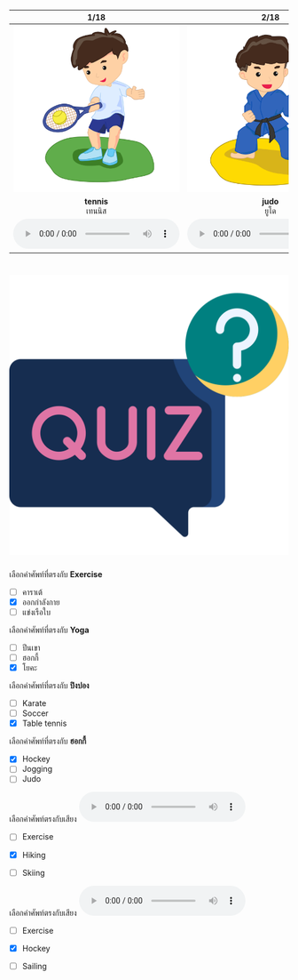 <div class="carrousel">


|1/18|2/18|3/18|4/18|5/18|6/18|7/18|8/18|9/18|10/18|11/18|12/18|13/18|14/18|15/18|16/18|17/18|18/18|
| :----: | :----: | :----: | :----: | :----: | :----: | :----: | :----: | :----: | :----: | :----: | :----: | :----: | :----: | :----: | :----: | :----: | :----: |
|![](/media/img/sports__tennis.svg)|![](/media/img/sports__judo.svg)|![](/media/img/sports__yoga.svg)|![](/media/img/sports__swimming.svg)|![](/media/img/sports__hiking.svg)|![](/media/img/sports__karate.svg)|![](/media/img/sports__hockey.svg)|![](/media/img/sports__golf.svg)|![](/media/img/sports__gymnastics.svg)|![](/media/img/sports__exercise.svg)|![](/media/img/sports__skiing.svg)|![](/media/img/sports__jogging.svg)|![](/media/img/sports__soccer.svg)|![](/media/img/sports__rugby.svg)|![](/media/img/sports__table&#x20;tennis.svg)|![](/media/img/sports__volleyball.svg)|![](/media/img/sports__basketball.svg)|![](/media/img/sports__sailing.svg)|
|**tennis**<br>เทนนิส|**judo**<br>ยูโด|**yoga**<br>โยคะ|**swimming**<br>ว่ายน้ํา|**hiking**<br>ปีนเขา|**karate**<br>คาราเต้|**hockey**<br>ฮอกกี้|**golf**<br>กอล์ฟ|**gymnastics**<br>ยิมนาสติก|**exercise**<br>ออกกําลังกาย|**skiing**<br>สกี|**jogging**<br>วิ่งออกกําลังกาย|**soccer**<br>ฟุตบอล|**rugby**<br>รักบี้|**table tennis**<br>ปิงปอง|**volleyball**<br>วอลเลย์บอล|**basketball**<br>บาสเก็ตบอล|**sailing**<br>แข่งเรือใบ|
|![](/media/audio/tennis.mp3)|![](/media/audio/judo.mp3)|![](/media/audio/yoga.mp3)|![](/media/audio/swimming.mp3)|![](/media/audio/hiking.mp3)|![](/media/audio/karate.mp3)|![](/media/audio/hockey.mp3)|![](/media/audio/golf.mp3)|![](/media/audio/gymnastics.mp3)|![](/media/audio/exercise.mp3)|![](/media/audio/skiing.mp3)|![](/media/audio/jogging.mp3)|![](/media/audio/soccer.mp3)|![](/media/audio/rugby.mp3)|![](/media/audio/table&#x20;tennis.mp3)|![](/media/audio/volleyball.mp3)|![](/media/audio/basketball.mp3)|![](/media/audio/sailing.mp3)|

</div>



# ![icon](/media/icons/quiz.svg) 


 เลือกคำศัพท์ที่ตรงกับ **Exercise**
 - [ ] คาราเต้
 - [x] ออกกําลังกาย
 - [ ] แข่งเรือใบ

 เลือกคำศัพท์ที่ตรงกับ **Yoga**
 - [ ] ปีนเขา
 - [ ] ฮอกกี้
 - [x] โยคะ

 เลือกคำศัพท์ที่ตรงกับ **ปิงปอง**
 - [ ] Karate
 - [ ] Soccer
 - [x] Table tennis

 เลือกคำศัพท์ที่ตรงกับ **ฮอกกี้**
 - [x] Hockey
 - [ ] Jogging
 - [ ] Judo

เลือกคำศัพท์ตรงกับเสียง ![](/media/audio/hiking.mp3) 
 - [ ] Exercise
 - [x] Hiking
 - [ ] Skiing


เลือกคำศัพท์ตรงกับเสียง ![](/media/audio/hockey.mp3) 
 - [ ] Exercise
 - [x] Hockey
 - [ ] Sailing

